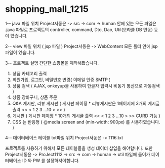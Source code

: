 # shopping_mall_1215

1-- java 파일 위치 
  Project서동윤 -> src -> com -> human 안에 있는 모든 파일은 .java 파일로 
  프로젝트의 controller, command, Dto, Dao, Util(오라클 DB 연동) 등 이 있습니다. 

2-- view 파일 위치 ( jsp 파일 ) 
  Project서동윤 -> WebContent 모든 폴더 안에 jsp 파일이 있습니다. 

3-- 프로젝트 설명 
  간단한 쇼핑몰을 제작해봤습니다. 

  1. 상품 카테고리 출력 
  2. 회원가입, 로그인, 비밀번호 변경( 이메일 인증 SMTP )
  3. 상품 검색 ( AJAX, onkeyup을 사용하여 한글자 입력시 비동기 통신으로 자동검색 )
  4. 상품 장바구니, 상품 주문
  5. Q&A 게시판, 리뷰 게시판 ( 게시판 페이징 * 리뷰게시판은 1페이지에 3개의 게시글 출력 << < 1 2 3 ...10 > >> ) 
  6. 게시판 ( 게시판 페이징 * 10개의 게시글 출력 << < 1 2 3 ...10 > >>  CURD 가능 )
  7. CSS 는 반응형 ( @media screen and (min-width: 900px)  를 사용하였습니다. ) 


4-- 데이터베이스 테이블 txt파일 위치 
  Project서동윤 -> 1116.txt 
  
  프로젝트를 사용하기 위해서 모든 테이블들을 생성 데이터 삽입을 해야합니다. 
  또한 Project서동윤 -> ProJect1112 -> src -> com -> human -> util 파일에 들어가 
  데이터베이스 ID 와 PW 를 설정하셔야합니다. 
